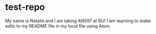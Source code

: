 # test-repo
My name is Natalie and I am taking AN597 at BU!
I am learning to make edits to my README file in my local file using Atom.
